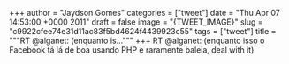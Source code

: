 
+++
author = "Jaydson Gomes"
categories = ["tweet"]
date = "Thu Apr 07 14:53:00 +0000 2011"
draft = false
image = "{TWEET_IMAGE}"
slug = "c9922cfee74e31d11ac83f5bd4624f4439923c55"
tags = ["tweet"]
title = """RT @alganet: (enquanto is..."""
+++
RT @alganet: (enquanto isso o Facebook tá lá de boa usando PHP e raramente baleia, deal with it)
